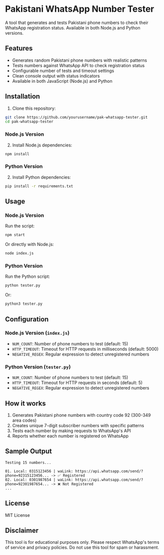 # Pakistani WhatsApp Number Tester

A tool that generates and tests Pakistani phone numbers to check their WhatsApp registration status. Available in both Node.js and Python versions.

## Features

- Generates random Pakistani phone numbers with realistic patterns
- Tests numbers against WhatsApp API to check registration status
- Configurable number of tests and timeout settings
- Clean console output with status indicators
- Available in both JavaScript (Node.js) and Python

## Installation

1. Clone this repository:
```bash
git clone https://github.com/yourusername/pak-whatsapp-tester.git
cd pak-whatsapp-tester
```

### Node.js Version

2. Install Node.js dependencies:
```bash
npm install
```

### Python Version

2. Install Python dependencies:
```bash
pip install -r requirements.txt
```

## Usage

### Node.js Version

Run the script:
```bash
npm start
```

Or directly with Node.js:
```bash
node index.js
```

### Python Version

Run the Python script:
```bash
python tester.py
```

Or:
```bash
python3 tester.py
```

## Configuration

### Node.js Version (`index.js`)
- `NUM_COUNT`: Number of phone numbers to test (default: 15)
- `HTTP_TIMEOUT`: Timeout for HTTP requests in milliseconds (default: 5000)
- `NEGATIVE_REGEX`: Regular expression to detect unregistered numbers

### Python Version (`tester.py`)
- `NUM_COUNT`: Number of phone numbers to test (default: 15)
- `HTTP_TIMEOUT`: Timeout for HTTP requests in seconds (default: 5)
- `NEGATIVE_REGEX`: Regular expression to detect unregistered numbers

## How it works

1. Generates Pakistani phone numbers with country code 92 (300-349 area codes)
2. Creates unique 7-digit subscriber numbers with specific patterns
3. Tests each number by making requests to WhatsApp's API
4. Reports whether each number is registered on WhatsApp

## Sample Output

```
Testing 15 numbers...

01. Local: 0315123456 | waLink: https://api.whatsapp.com/send/?phone=92315123456... -> ✅ Registered
02. Local: 0301987654 | waLink: https://api.whatsapp.com/send/?phone=92301987654... -> ❌ Not Registered
...
```

## License

MIT License

## Disclaimer

This tool is for educational purposes only. Please respect WhatsApp's terms of service and privacy policies. Do not use this tool for spam or harassment.
